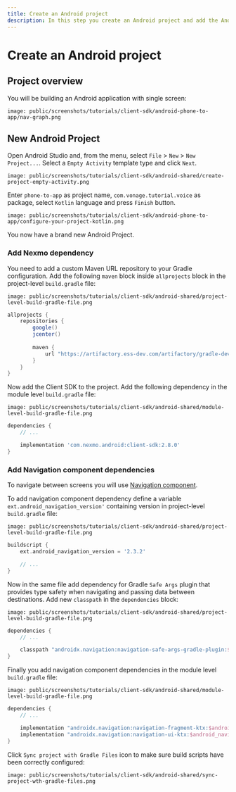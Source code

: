 ```yaml
---
title: Create an Android project
description: In this step you create an Android project and add the Android Client SDK library.
---
```


# Create an Android project

## Project overview

You will be building an Android application with single screen:

```screenshot
image: public/screenshots/tutorials/client-sdk/android-phone-to-app/nav-graph.png
```

## New Android Project

Open Android Studio and, from the menu, select `File` > `New` > `New Project...`. Select a `Empty Activity` template type and click `Next`.

```screenshot
image: public/screenshots/tutorials/client-sdk/android-shared/create-project-empty-activity.png
```

Enter `phone-to-app` as project name, `com.vonage.tutorial.voice` as package, select `Kotlin` language and press `Finish` button.

```screenshot
image: public/screenshots/tutorials/client-sdk/android-phone-to-app/configure-your-project-kotlin.png
```

You now have a brand new Android Project.

### Add Nexmo dependency

You need to add a custom Maven URL repository to your Gradle configuration. Add the following `maven` block inside `allprojects` block in the project-level `build.gradle` file:

```screenshot
image: public/screenshots/tutorials/client-sdk/android-shared/project-level-build-gradle-file.png
```

```groovy
allprojects {
    repositories {
        google()
        jcenter()
        
        maven {
            url "https://artifactory.ess-dev.com/artifactory/gradle-dev-local"
        }
    }
}
```

Now add the Client SDK to the project. Add the following dependency in the module level `build.gradle` file:

```screenshot
image: public/screenshots/tutorials/client-sdk/android-shared/module-level-build-gradle-file.png
```

```groovy
dependencies {
    // ...

    implementation 'com.nexmo.android:client-sdk:2.8.0'
}
```

### Add Navigation component dependencies

To navigate between screens you will use [Navigation component](https://developer.android.com/guide/navigation).

To add navigation component dependency define a variable `ext.android_navigation_version'` containing version in project-level `build.gradle` file:

```screenshot
image: public/screenshots/tutorials/client-sdk/android-shared/project-level-build-gradle-file.png
```

```groovy
buildscript {
    ext.android_navigation_version = '2.3.2'

    // ...
}
```

Now in the same file add dependency for Gradle `Safe Args` plugin that provides type safety when navigating and passing data between destinations.
Add new `classpath` in the `dependencies` block:

```screenshot
image: public/screenshots/tutorials/client-sdk/android-shared/project-level-build-gradle-file.png
```

```groovy
dependencies {
    // ...

    classpath "androidx.navigation:navigation-safe-args-gradle-plugin:$android_navigation_version"
}
```

Finally you add navigation component dependencies in the module level `build.gradle` file:

```screenshot
image: public/screenshots/tutorials/client-sdk/android-shared/module-level-build-gradle-file.png
```

```groovy
dependencies {
    // ...

    implementation "androidx.navigation:navigation-fragment-ktx:$android_navigation_version"
    implementation "androidx.navigation:navigation-ui-ktx:$android_navigation_version"
}
```

Click `Sync project with Gradle Files` icon to make sure build scripts have been correctly configured:

```screenshot
image: public/screenshots/tutorials/client-sdk/android-shared/sync-project-wth-gradle-files.png
```